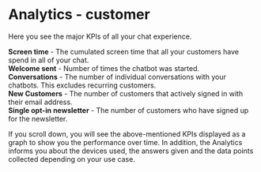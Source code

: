# Analytics - customer 

Here you see the major KPIs of all your chat experience.

**Screen time** - The cumulated screen time that all your customers have spend in all of your chat.            
**Welcome sent** - Number of times the chatbot was started.    
**Conversations** - The number of individual conversations with your chatbots. This excludes recurring customers.    
**New Customers** - The number of customers that actively signed in with their email address.    
**Single opt-in newsletter** - The number of customers who have signed up for the newsletter.     

If you scroll down, you will see the above-mentioned KPIs displayed as a graph to show you the performance over time. In addition, the Analytics informs you about 
the devices used, the answers given and the data points collected depending on your use case.
